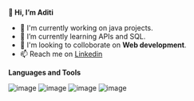 **👋 Hi, I’m Aditi**

- 🔭 I'm currently working on java projects.
- 🌱 I’m currently learning APIs and SQL.
- 👯 I'm looking to colloborate on **Web development**.
- 📫 Reach me on [Linkedin](https://www.linkedin.com/feed/)

**Languages and Tools**

![image](https://user-images.githubusercontent.com/87319921/131159583-60be0f3d-d25f-463f-a632-75f8f37417d1.png)
![image](https://user-images.githubusercontent.com/87319921/131159603-6c06944c-b757-4475-b702-f24b44a12f32.png)
![image](https://user-images.githubusercontent.com/87319921/131159622-703987cf-80fc-4342-a74b-0cb957a2d58b.png)
![image](https://user-images.githubusercontent.com/87319921/131159643-94b3b26a-0c70-4416-b839-596214831e2a.png)

<!---
AditiGoyal05/AditiGoyal05 is a ✨ special ✨ repository because its `README.md` (this file) appears on your GitHub profile.
You can click the Preview link to take a look at your changes.
--->
